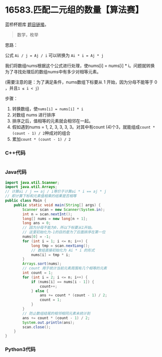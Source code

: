 # 16583.匹配二元组的数量【算法赛】

蓝桥杯题库 [题目链接](https://www.lanqiao.cn/problems/16583/learning/)。

> 数学，枚举

思路：

公式 ```Ai / j = Aj / i``` 可以转换为 ```Ai * i = Aj * j```

我们将数组nums根据这个公式进行处理，使nums[i] = nums[i] * i。问题就转换为了寻找处理后的数组nums中有多少对相等元素。

(需要注意的是：为了满足条件，nums数组下标要从 1 开始，因为分母不能等于 0 ，并且```1 ≤ i < j```)

步骤：

1. 转换数组，使```nums[i] = nums[i] * i```
2. 对数组 nums 进行排序
3. 排序之后，值相等的元素就会相邻在一起。
4. 假如遇到nums = 1, 2, 3, 3, 3, 3。对其中有count (4)个3，就能组成```count * (count - 1) / 2```种成对的组合
5. 累加```count * (count - 1) / 2```

### C++代码

```c++

```

### Java代码

```Java
import java.util.Scanner;
import java.util.Arrays;
// 计算ai / j == aj / i等价于计算ai * i == aj * j
// 即计算下标和元素值相乘的结果是否相等
public class Main {
    public static void main(String[] args) {
        Scanner scan = new Scanner(System.in);
        int n = scan.nextInt();
        long[] nums = new long[n + 1];
        long ans = 0;
        // 因为分母不能为0，所以下标要从1开始。
        // 这里初始化为-1的目的是为了后面排序在第一位
        nums[0] = -1; 
        for (int i = 1; i <= n; i++) {
            long tmp = scan.nextLong();
            // 数组直接初始化为 Ai * i 的形式
            nums[i] = tmp * i;
        }
        Arrays.sort(nums);
        // count 用于统计当前元素周围有几个相等的元素
        int count = 1;
        for (int i = 2; i <= n; i++) {
            if (nums[i] == nums[i - 1]) {
                count++;
            } else {
                ans += count * (count - 1) / 2;
                count = 1;
            }
        }
        // 防止数组结尾的相邻相同元素未统计到
        ans += count * (count - 1) / 2;
        System.out.println(ans);
        scan.close();
    }
}
```

### Python3代码
```python

```
